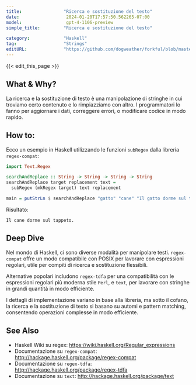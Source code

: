 ```yaml
---
title:                "Ricerca e sostituzione del testo"
date:                  2024-01-20T17:57:50.562265-07:00
model:                 gpt-4-1106-preview
simple_title:         "Ricerca e sostituzione del testo"

category:             "Haskell"
tag:                  "Strings"
editURL:              "https://github.com/dogweather/forkful/blob/master/content/it/haskell/searching-and-replacing-text.md"
---
```


{{< edit_this_page >}}

## What & Why?
La ricerca e la sostituzione di testo è una manipolazione di stringhe in cui troviamo certo contenuto e lo rimpiazziamo con altro. I programmatori lo fanno per aggiornare i dati, correggere errori, o modificare codice in modo rapido.

## How to:
Ecco un esempio in Haskell utilizzando le funzioni `subRegex` dalla libreria `regex-compat`:

```Haskell
import Text.Regex

searchAndReplace :: String -> String -> String -> String
searchAndReplace target replacement text =
  subRegex (mkRegex target) text replacement

main = putStrLn $ searchAndReplace "gatto" "cane" "Il gatto dorme sul tappeto."
```

Risultato:

```
Il cane dorme sul tappeto.
```

## Deep Dive
Nel mondo di Haskell, ci sono diverse modalità per manipolare testi. `regex-compat` offre un modo compatibile con POSIX per lavorare con espressioni regolari, utile per compiti di ricerca e sostituzione flessibili.

Alternative popolari includono `regex-tdfa` per una compatibilità con le espressioni regolari più moderna stile `Perl`, e `text`, per lavorare con stringhe in grandi quantità in modo efficiente.

I dettagli di implementazione variano in base alla libreria, ma sotto il cofano, la ricerca e la sostituzione di testo si basano su automi e pattern matching, consentendo operazioni complesse in modo efficiente.

## See Also
- Haskell Wiki su regex: https://wiki.haskell.org/Regular_expressions
- Documentazione su `regex-compat`: http://hackage.haskell.org/package/regex-compat
- Documentazione su `regex-tdfa`: http://hackage.haskell.org/package/regex-tdfa
- Documentazione su `text`: http://hackage.haskell.org/package/text
